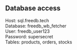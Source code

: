 ## Database access
Host: sql.freedb.tech  
Database: freedb_wb_fetcher  
User: freedb_user123  
Password: supersecret  
Tables: products, orders, stocks

